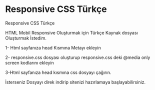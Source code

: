 # Responsive CSS Türkçe
Responsive CSS Türkçe

HTML Mobil Responsive Oluşturmak için Türkçe Kaynak dosyası Oluşturmak İstedim.

1- Html sayfanıza head Kısmına Metayı ekleyin
<meta name="viewport" content="width=device-width, initial-scale=1.0">
  
2- responsive.css dosyası oluşturup responsive.css deki @media only screen kodlarını ekleyin

3-Html sayfanıza head kısmına css dosyayı çağırın. 
<link rel="stylesheet" type="text/css" href="css/responsive.css">

İsterseniz Dosyayı direk indirip sitenizi hazırlamaya başlayabilirsiniz.
